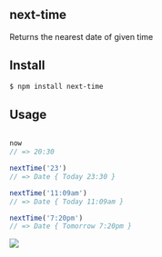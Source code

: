 ## next-time

Returns the nearest date of given time

## Install

```bash
$ npm install next-time
```

## Usage

```js

now
// => 20:30

nextTime('23')
// => Date { Today 23:30 }

nextTime('11:09am')
// => Date { Today 11:09am }

nextTime('7:20pm')
// => Date { Tomorrow 7:20pm }
```

![](https://dl.dropboxusercontent.com/s/ctqwvswr8l2fn7m/npmel_26.jpg)
